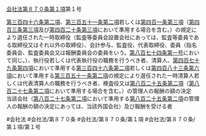 [会社法第８７０条第１項](会社法＿＿＿＿第８７０条第１項)第１号

[第三百四十六条第二項](会社法＿＿＿＿第３４６条第２項)、[第三百五十一条第二項](会社法＿＿＿＿第３５１条第２項)若しくは[第四百一条第三項](会社法＿＿＿＿第４０１条第３項)（[第四百三条第三項](会社法＿＿＿＿第４０３条第３項)及び[第四百二十条第三項](会社法＿＿＿＿第４２０条第３項)において準用する場合を含む。）の規定により選任された一時取締役（監査等委員会設置会社にあっては、監査等委員である取締役又はそれ以外の取締役）、会計参与、監査役、代表取締役、委員（指名委員会、監査委員会又は報酬委員会の委員をいう。[第八百七十四条](会社法＿＿＿＿第８７４条)[第一号](会社法＿＿＿＿第８７０条第１項第１号)において同じ。）、執行役若しくは代表執行役の職務を行うべき者、清算人、[第四百七十九条第四項](会社法＿＿＿＿第４７９条第４項)において準用する[第三百四十六条第二項](会社法＿＿＿＿第３４６条第２項)若しくは[第四百八十三条第六項](会社法＿＿＿＿第４８３条第６項)において準用する[第三百五十一条第二項](会社法＿＿＿＿第３５１条第２項)の規定により選任された一時清算人若しくは代表清算人の職務を行うべき者、検査役又は[第八百二十五条第二項](会社法＿＿＿＿第８２５条第２項)（[第八百二十七条第二項](会社法＿＿＿＿第８２７条第２項)において準用する場合を含む。）の管理人の報酬の額の決定　当該会社（[第八百二十七条第二項](会社法＿＿＿＿第８２７条第２項)において準用する[第八百二十五条第二項](会社法＿＿＿＿第８２５条第２項)の管理人の報酬の額の決定にあっては、当該外国会社）及び報酬を受ける者


#会社法
#会社法/第８７０条
#会社法/第８７０条/第１項
#会社法/第８７０条/第１項/第１号
